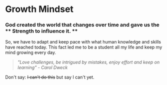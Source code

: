 # Growth Mindset

### God created the world that changes over time and gave us the ** Strength to influence it. ** 

So, we have to adapt and keep pace with what human knowledge and skills have reached today. This fact led me to be a student all my life and keep my mind growing every day.



> *"Love challenges, be intrigued by mistakes, enjoy effort and keep on learning" - Carol Dweck*

Don't say: ~~I can't do this~~ but say I can't yet.
